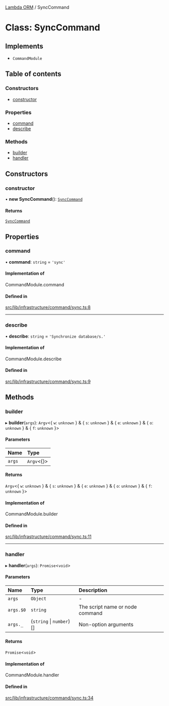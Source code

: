 [Lambda ORM](../README.md) / SyncCommand

# Class: SyncCommand

## Implements

- `CommandModule`

## Table of contents

### Constructors

- [constructor](SyncCommand.md#constructor)

### Properties

- [command](SyncCommand.md#command)
- [describe](SyncCommand.md#describe)

### Methods

- [builder](SyncCommand.md#builder)
- [handler](SyncCommand.md#handler)

## Constructors

### constructor

• **new SyncCommand**(): [`SyncCommand`](SyncCommand.md)

#### Returns

[`SyncCommand`](SyncCommand.md)

## Properties

### command

• **command**: `string` = `'sync'`

#### Implementation of

CommandModule.command

#### Defined in

[src/lib/infrastructure/command/sync.ts:8](https://github.com/lambda-orm/lambdaorm-cli/blob/d0a833b/src/lib/infrastructure/command/sync.ts#L8)

___

### describe

• **describe**: `string` = `'Synchronize database/s.'`

#### Implementation of

CommandModule.describe

#### Defined in

[src/lib/infrastructure/command/sync.ts:9](https://github.com/lambda-orm/lambdaorm-cli/blob/d0a833b/src/lib/infrastructure/command/sync.ts#L9)

## Methods

### builder

▸ **builder**(`args`): `Argv`\<\{ `w`: `unknown`  } & \{ `s`: `unknown`  } & \{ `e`: `unknown`  } & \{ `o`: `unknown`  } & \{ `f`: `unknown`  }\>

#### Parameters

| Name | Type |
| :------ | :------ |
| `args` | `Argv`\<{}\> |

#### Returns

`Argv`\<\{ `w`: `unknown`  } & \{ `s`: `unknown`  } & \{ `e`: `unknown`  } & \{ `o`: `unknown`  } & \{ `f`: `unknown`  }\>

#### Implementation of

CommandModule.builder

#### Defined in

[src/lib/infrastructure/command/sync.ts:11](https://github.com/lambda-orm/lambdaorm-cli/blob/d0a833b/src/lib/infrastructure/command/sync.ts#L11)

___

### handler

▸ **handler**(`args`): `Promise`\<`void`\>

#### Parameters

| Name | Type | Description |
| :------ | :------ | :------ |
| `args` | `Object` | - |
| `args.$0` | `string` | The script name or node command |
| `args._` | (`string` \| `number`)[] | Non-option arguments |

#### Returns

`Promise`\<`void`\>

#### Implementation of

CommandModule.handler

#### Defined in

[src/lib/infrastructure/command/sync.ts:34](https://github.com/lambda-orm/lambdaorm-cli/blob/d0a833b/src/lib/infrastructure/command/sync.ts#L34)
